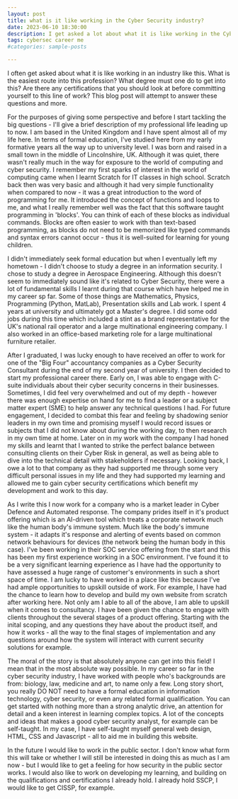 ```yaml
---
layout: post
title: what is it like working in the Cyber Security industry?
date: 2023-06-10 18:30:00
description: I get asked a lot about what it is like working in the Cyber Security industry. It has it's ups and downs but generally, I love it. This blog post will detail my Cyber Security career up until this point, I will talk about the challeneges I've faced, and any other bits of important information that I feel you should know. There is no one agreed way to get into this industry, so click to learn more about my career journey leading to now.
tags: cybersec career me
#categories: sample-posts

---
```


I often get asked about what it is like working in an industry like this. What is the easiest route into this profession? What degree must one do to get into this? Are there any certifications that you should look at before committing yourself to this line of work? This blog post will attempt to answer these questions and more.

For the purposes of giving some perspective and before I start tackling the big questions - I'll give a brief description of my professional life leading up to now. I am based in the United Kingdom and I have spent almost all of my life here. In terms of formal education, I've studied here from my early formative years all the way up to university level. I was born and raised in a small town in the middle of Lincolnshire, UK. Although it was quiet, there wasn't really much in the way for exposure to the world of computing and cyber security. I remember my first sparks of interest in the world of computing came when I learnt Scratch for IT classes in high school. Scratch back then was very basic and although it had very simple functionality when compared to now - it was a great introduction to the word of programming for me. It introduced the concept of functions and loops to me, and what I really remember well was the fact that this software taught programming in 'blocks'. You can think of each of these blocks as individual commands. Blocks are often easier to work with than text-based programming, as blocks do not need to be memorized like typed commands and syntax errors cannot occur - thus it is well-suited for learning for young children.

I didn't immediately seek formal education but when I eventually left my hometown - I didn't choose to study a degree in an information security. I chose to study a degree in Aerospace Engineering. Although this doesn't seem to immediately sound like it's related to Cyber Security, there were a lot of fundamental skills I learnt during that course which have helped me in my career sp far. Some of those things are Mathematics, Physics, Programming (Python, MatLab), Presentation skills and Lab work. I spent 4 years at university and ultimately got a Master's degree. I did some odd jobs during this time which included a stint as a brand representative for the UK's national rail operator and a large multinational engineering company. I also worked in an office-based marketing role for a large multinational furniture retailer.

After I graduated, I was lucky enough to have received an offer to work for one of the "Big Four" accountancy companies as a Cyber Security Consultant during the end of my second year of university. I then decided to start my professional career there. Early on, I was able to engage with C-suite individuals about their cyber security concerns in their businesses. Sometimes, I did feel very overwhelmed and out of my depth - however there was enough expertise on hand for me to find a leader or a subject matter expert (SME) to help answer any technical questions I had. For future engagement, I decided to combat this fear and feeling by shadowing senior leaders in my own time and promising myself I would record issues or subjects that I did not know about during the working day, to then research in my own time at home. Later on in my work with the company I had honed my skills and learnt that I wanted to strike the perfect balance between consulting clients on their Cyber Risk in general, as well as being able to dive into the technical detail with stakeholders if necessary. Looking back, I owe a lot to that company as they had supported me through some very difficult personal issues in my life and they had supported my learning and allowed me to gain cyber security certifications which benefit my development and work to this day.

As I write this I now work for a company who is a market leader in Cyber Defence and Automated response. The company prides itself in it's product offering which is an AI-driven tool which treats a corporate network much like the human body's immune system. Much like the body's immune system - it adapts it's response and alerting of events based on common network behaviours for devices (the network being the human body in this case). I've been working in their SOC service offering from the start and this has been my first experience working in a SOC environment. I've found it to be a very significant learning experience as I have had the opportunity to have assessed a huge range of customer's environments in such a short space of time. I am lucky to have worked in a place like this because I've had ample opportunities to upskill outside of work. For example, I have had the chance to learn how to develop and build my own website from scratch after working here. Not only am I able to all of the above, I am able to upskill when it comes to consultancy. I have been given the chance to engage with clients throughout the several stages of a product offering. Starting with the inital scoping, and any questions they have about the product itself, and how it works - all the way to the final stages of implementation and any questions around how the system will interact with current security solutions for example.

The moral of the story is that absolutely anyone can get into this field! I mean that in the most absolute way possible. In my career so far in the cyber security industry, I have worked with people who's backgrounds are from: biology, law, medicine and art, to name only a few. Long story short, you really DO NOT need to have a formal education in information technology, cyber security, or even any related formal qualification. You can get started with nothing more than a strong analytic drive, an attention for detail and a keen interest in learning complex topics. A lot of the concepts and ideas that makes a good cyber security analyst, for example can be self-taught. In my case, I have self-taught myself general web design, HTML, CSS and Javascript - all to aid me in building this website.

In the future I would like to work in the public sector. I don't know what form this will take or whether I will still be interested in doing this as much as I am now - but I would like to get a feeling for how security in the public sector works. I would also like to work on developing my learning, and building on the qualifications and certifications I already hold. I already hold SSCP, I would like to get CISSP, for example.